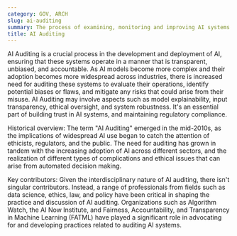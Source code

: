```yaml
---
category: GOV, ARCH
slug: ai-auditing
summary: The process of examining, monitoring and improving AI systems to ensure ethical, fair, transparent, and accountable operation.
title: AI Auditing
---
```


AI Auditing is a crucial process in the development and deployment of AI, ensuring that these systems operate in a manner that is transparent, unbiased, and accountable. As AI models become more complex and their adoption becomes more widespread across industries, there is increased need for auditing these systems to evaluate their operations, identify potential biases or flaws, and mitigate any risks that could arise from their misuse. AI Auditing may involve aspects such as model explainability, input transparency, ethical oversight, and system robustness. It's an essential part of building trust in AI systems, and maintaining regulatory compliance.

Historical overview: The term "AI Auditing" emerged in the mid-2010s, as the implications of widespread AI use began to catch the attention of ethicists, regulators, and the public. The need for auditing has grown in tandem with the increasing adoption of AI across different sectors, and the realization of different types of complications and ethical issues that can arise from automated decision making.

Key contributors: Given the interdisciplinary nature of AI auditing, there isn't singular contributors. Instead, a range of professionals from fields such as data science, ethics, law, and policy have been critical in shaping the practice and discussion of AI auditing. Organizations such as Algorithm Watch, the AI Now Institute, and Fairness, Accountability, and Transparency in Machine Learning (FATML) have played a significant role in advocating for and developing practices related to auditing AI systems.